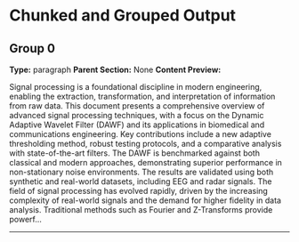 # Chunked and Grouped Output

## Group 0
**Type:** paragraph
**Parent Section:** None
**Content Preview:**

Signal processing is a foundational discipline in modern engineering, enabling the extraction, transformation, and interpretation of information from raw data. This document presents a comprehensive overview of advanced signal processing techniques, with a focus on the Dynamic Adaptive Wavelet Filter (DAWF) and its applications in biomedical and communications engineering. Key contributions include a new adaptive thresholding method, robust testing protocols, and a comparative analysis with state-of-the-art filters. The DAWF is benchmarked against both classical and modern approaches, demonstrating superior performance in non-stationary noise environments. The results are validated using both synthetic and real-world datasets, including EEG and radar signals. The field of signal processing has evolved rapidly, driven by the increasing complexity of real-world signals and the demand for higher fidelity in data analysis. Traditional methods such as Fourier and Z-Transforms provide powerf...

---
